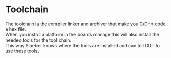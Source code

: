 Toolchain
====
The toolchain is the compiler linker and archiver that make you C/C++ code a hex file.  
When you install a platform in the boards manage this will also install the needed tools for the tool chain.  
This way Sloeber knows where the tools are installed and can tell CDT to use these tools.  

